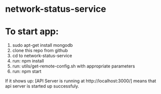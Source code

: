 # network-status-service
# To start app:
1. sudo apt-get install mongodb
2. clone this repo from github
3. cd to network-status-service
4. run: npm install
5. run: utils/get-remote-config.sh with appropriate parameters
6. run: npm start

If it shows up: [API Server is running at http://localhost:3000/] means that api server is started up successfuly.
